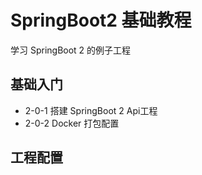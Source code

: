 # SpringBoot2 基础教程
学习 SpringBoot 2 的例子工程


## 基础入门
* 2-0-1 搭建 SpringBoot 2 Api工程 
* 2-0-2 Docker 打包配置

## 工程配置
